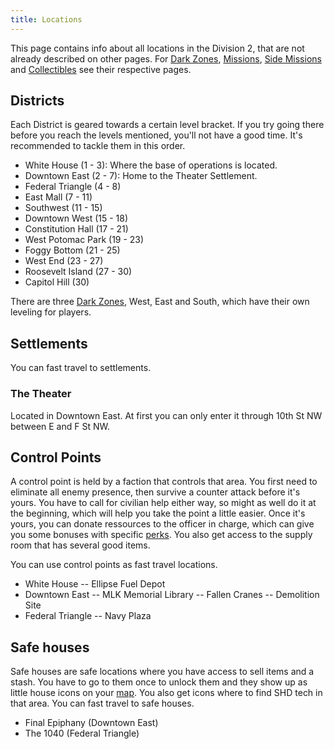 ```yaml
---
title: Locations
---
```


This page contains info about all locations in the Division 2, that are not already described on other pages. For [Dark Zones](/dark-zone.html), [Missions](/missions.html), [Side Missions](/side-missions.html) and [Collectibles](/collectibles.html) see their respective pages.  

## Districts

Each District is geared towards a certain level bracket. If you try going there before you reach the levels mentioned, you'll not have a good time. It's recommended to tackle them in this order.

- White House (1 - 3): Where the base of operations is located.
- Downtown East (2 - 7): Home to the Theater Settlement.
- Federal Triangle (4 - 8)
- East Mall (7 - 11)
- Southwest (11 - 15)
- Downtown West (15 - 18)
- Constitution Hall (17 - 21)
- West Potomac Park (19 - 23)
- Foggy Bottom (21 - 25)
- West End (23 - 27)
- Roosevelt Island (27 - 30)
- Capitol Hill (30)

There are three [Dark Zones](/dark-zone.html), West, East and South, which have their own leveling for players.

## Settlements

You can fast travel to settlements.

### The Theater

Located in Downtown East. At first you can only enter it through 10th St NW  between E and F St NW.

## Control Points

A control point is held by a faction that controls that area. You first need to eliminate all enemy presence, then survive a counter attack before it's yours. You have to call for civilian help either way, so might as well do it at the beginning, which will help you take the point a little easier. Once it's yours, you can donate ressources to the officer in charge, which can give you some bonuses with specific [perks](/perks.html). You also get access to the supply room that has several good items.

You can use control points as fast travel locations.

- White House
-- Ellipse Fuel Depot
- Downtown East
-- MLK Memorial Library
-- Fallen Cranes
-- Demolition Site
- Federal Triangle
-- Navy Plaza

## Safe houses

Safe houses are safe locations where you have access to sell items and a stash. You have to go to them once to unlock them and they show up as little house icons on your [map](/map.html). You also get icons where to find SHD tech in that area. You can fast travel to safe houses.

- Final Epiphany (Downtown East)
- The 1040 (Federal Triangle)
